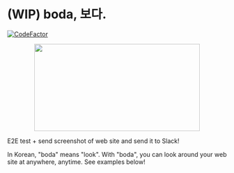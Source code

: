 # (WIP) boda, 보다.

[![CodeFactor](https://www.codefactor.io/repository/github/hsh2001/boda/badge)](https://www.codefactor.io/repository/github/hsh2001/boda)

<p align="center">
  <img width="380" height="200" src="https://user-images.githubusercontent.com/32220765/136545632-b3cdc9a2-70a7-429a-8d50-1674f213fcca.png">
</p>
  
E2E test + send screenshot of web site and send it to Slack!

In Korean, "boda" means "look".
With "boda", you can look around your web site at anywhere, anytime.
See examples below!
